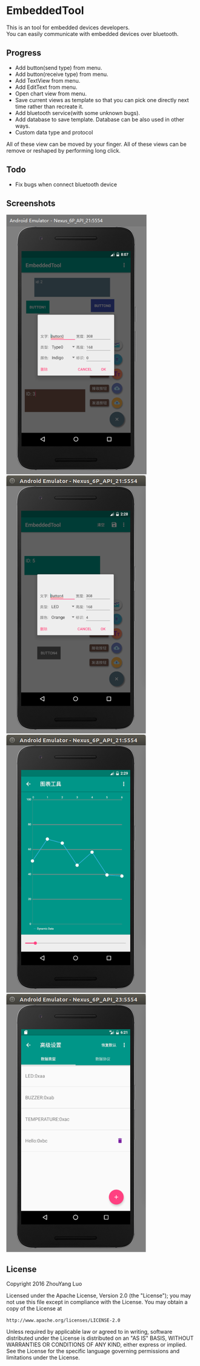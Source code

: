 # EmbeddedTool
This is an tool for embedded devices developers.  
You can easily communicate with embedded devices over bluetooth.

## Progress
* Add button(send type) from menu.
* Add button(receive type) from menu.
* Add TextView from menu.
* Add EditText from menu.
* Open chart view from menu.
* Save current views as template so that you can pick one directly next time rather than recreate it.
* Add bluetooth service(with some unknown bugs).
* Add database to save template. Database can be also used in other ways.
* Custom data type and protocol

All of these view can be moved by your finger.
All of these views can be remove or reshaped by performing long click.

## Todo
* Fix bugs when connect bluetooth device

## Screenshots
![Main](https://github.com/StupidL/EmbeddedTool/blob/master/art/main.PNG)
![Main2](https://github.com/StupidL/EmbeddedTool/blob/master/art/main.png)
![Chart](https://github.com/StupidL/EmbeddedTool/blob/master/art/chart.png)
![Type](https://github.com/StupidL/EmbeddedTool/blob/master/art/type.png)

## License
Copyright 2016 ZhouYang Luo

Licensed under the Apache License, Version 2.0 (the "License");
you may not use this file except in compliance with the License.
You may obtain a copy of the License at

    http://www.apache.org/licenses/LICENSE-2.0

Unless required by applicable law or agreed to in writing, software
distributed under the License is distributed on an "AS IS" BASIS,
WITHOUT WARRANTIES OR CONDITIONS OF ANY KIND, either express or implied.
See the License for the specific language governing permissions and
limitations under the License.
